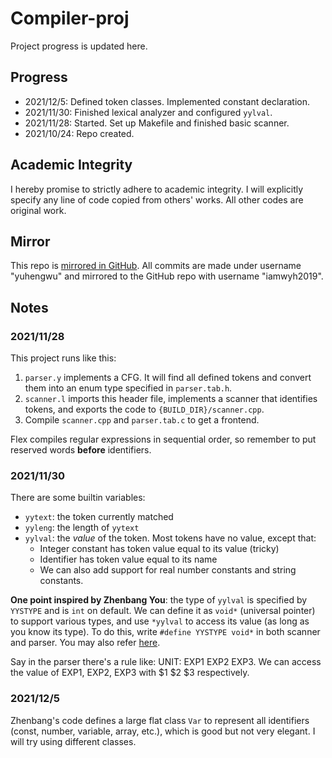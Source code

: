# Compiler-proj
Project progress is updated here.

## Progress
- 2021/12/5: Defined token classes. Implemented constant declaration.
- 2021/11/30: Finished lexical analyzer and configured `yylval`.
- 2021/11/28: Started. Set up Makefile and finished basic scanner.
- 2021/10/24: Repo created.

## Academic Integrity
I hereby promise to strictly adhere to academic integrity. I will explicitly specify any line of code copied from others' works. All other codes are original work.

## Mirror
This repo is [mirrored in GitHub](https://github.com/iamwyh2019/compiler-proj). All commits are made under username "yuhengwu" and mirrored to the GitHub repo with username "iamwyh2019".

## Notes
### 2021/11/28
This project runs like this:
1. `parser.y` implements a CFG. It will find all defined tokens and convert them into an enum type specified in `parser.tab.h`.
2. `scanner.l` imports this header file, implements a scanner that identifies tokens, and exports the code to `{BUILD_DIR}/scanner.cpp`.
3. Compile `scanner.cpp` and `parser.tab.c` to get a frontend.

Flex compiles regular expressions in sequential order, so remember to put reserved words **before** identifiers.

### 2021/11/30
There are some builtin variables:
- `yytext`: the token currently matched
- `yyleng`: the length of `yytext`
- `yylval`: the *value* of the token. Most tokens have no value, except that:
    - Integer constant has token value equal to its value (tricky)
    - Identifier has token value equal to its name
    - We can also add support for real number constants and string constants.

**One point inspired by Zhenbang You**: the type of `yylval` is specified by `YYSTYPE` and is `int` on default. We can define it as `void*` (universal pointer) to support various types, and use `*yylval` to access its value (as long as you know its type). To do this, write `#define YYSTYPE void*` in both scanner and parser. You may also refer [here](https://www.coder4.com/archives/3975).

Say in the parser there's a rule like: UNIT:  EXP1 EXP2 EXP3. We can access the value of EXP1, EXP2, EXP3 with $1 $2 $3 respectively.

### 2021/12/5
Zhenbang's code defines a large flat class `Var` to represent all identifiers (const, number, variable, array, etc.), which is good but not very elegant. I will try using different classes.